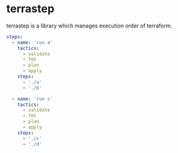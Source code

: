 # terrastep
terrastep is a library which manages execution order of terraform.

```yml
steps:
  - name: 'run a'
    tactics:
      - validate
      - fmt
      - plan
      - apply
    steps:
      - './a'
      - './b'

  - name: 'run c'
    tactics:
      - validate
      - fmt
      - plan
      - apply
    steps:
      - './c'
      - './d'
```
